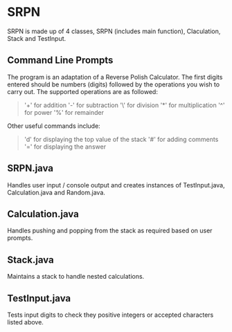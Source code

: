 # SRPN

SRPN is made up of 4 classes, SRPN (includes main function), Claculation, Stack and TestInput.

## Command Line Prompts

The program is an adaptation of a Reverse Polish Calculator. The first digits entered should be numbers (digits) followed by the operations you wish to carry out. The supported operations are as followed:

> '+' for addition
> '-' for subtraction
> '\\' for division
> '*' for multiplication
> '^' for power
> '%' for remainder

Other useful commands include:

> 'd' for displaying the top value of the stack
> '#' for adding comments
> '=' for displaying the answer

## SRPN.java

Handles user input / console output and creates instances of TestInput.java, Calculation.java and Random.java.

## Calculation.java

Handles pushing and popping from the stack as required based on user prompts.

## Stack.java

Maintains a stack to handle nested calculations.

## TestInput.java

Tests input digits to check they positive integers or accepted characters listed above.
